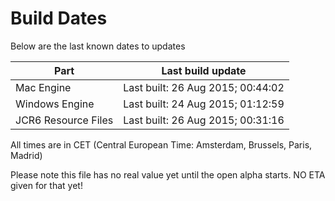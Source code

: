 # Build Dates

Below are the last known dates to updates

Part | Last build update
-----|-----
Mac Engine | Last built: 26 Aug 2015; 00:44:02
Windows Engine | Last built: 24 Aug 2015; 01:12:59
JCR6 Resource Files | Last built: 26 Aug 2015; 00:31:16
All times are in CET (Central European Time: Amsterdam, Brussels, Paris, Madrid)


Please note this file has no real value yet until the open alpha starts. NO ETA given for that yet!
